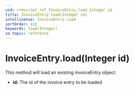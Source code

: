 ```yaml
---
uid: crmscript_ref_InvoiceEntry_load_Integer_id
title: InvoiceEntry.load(Integer id)
intellisense: InvoiceEntry.load
sortOrder: 432
keywords: load(Integer)
so.topic: reference
---
```


# InvoiceEntry.load(Integer id)

This method will load an existing InvoiceEntry object.

* **id:** The id of the invoice entry to be loaded

